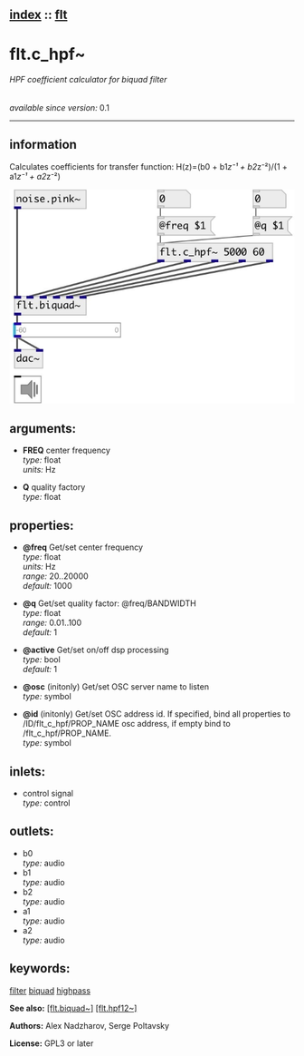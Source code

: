 [index](index.html) :: [flt](category_flt.html)
---

# flt.c_hpf~

###### HPF coefficient calculator for biquad filter

*available since version:* 0.1

---


## information
Calculates coefficients for transfer function: H(z)=(b0 + b1*z⁻¹ + b2*z⁻²)/(1 + a1*z⁻¹ + a2*z⁻²)


[![example](../examples/img/flt.c_hpf~.jpg)](../examples/pd/flt.c_hpf~.pd)



## arguments:

* **FREQ**
center frequency<br>
_type:_ float<br>
_units:_ Hz<br>

* **Q**
quality factory<br>
_type:_ float<br>





## properties:

* **@freq** 
Get/set center frequency<br>
_type:_ float<br>
_units:_ Hz<br>
_range:_ 20..20000<br>
_default:_ 1000<br>

* **@q** 
Get/set quality factor: @freq/BANDWIDTH<br>
_type:_ float<br>
_range:_ 0.01..100<br>
_default:_ 1<br>

* **@active** 
Get/set on/off dsp processing<br>
_type:_ bool<br>
_default:_ 1<br>

* **@osc** (initonly)
Get/set OSC server name to listen<br>
_type:_ symbol<br>

* **@id** (initonly)
Get/set OSC address id. If specified, bind all properties to /ID/flt_c_hpf/PROP_NAME
osc address, if empty bind to /flt_c_hpf/PROP_NAME.<br>
_type:_ symbol<br>



## inlets:

* control signal<br>
_type:_ control



## outlets:

* b0<br>
_type:_ audio
* b1<br>
_type:_ audio
* b2<br>
_type:_ audio
* a1<br>
_type:_ audio
* a2<br>
_type:_ audio



## keywords:

[filter](keywords/filter.html)
[biquad](keywords/biquad.html)
[highpass](keywords/highpass.html)



**See also:**
[\[flt.biquad~\]](flt.biquad~.html)
[\[flt.hpf12~\]](flt.hpf12~.html)




**Authors:** Alex Nadzharov, Serge Poltavsky




**License:** GPL3 or later





